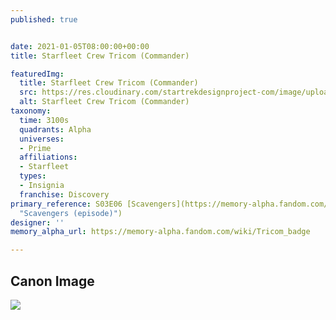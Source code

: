 ```yaml
---
published: true


date: 2021-01-05T08:00:00+00:00
title: Starfleet Crew Tricom (Commander)

featuredImg:
  title: Starfleet Crew Tricom (Commander)
  src: https://res.cloudinary.com/startrekdesignproject-com/image/upload/v1612224210/StarfleetTricomm_Commander_-3100s.png
  alt: Starfleet Crew Tricom (Commander)
taxonomy:
  time: 3100s
  quadrants: Alpha
  universes:
  - Prime
  affiliations:
  - Starfleet
  types:
  - Insignia
  franchise: Discovery
primary_reference: S03E06 [Scavengers](https://memory-alpha.fandom.com/wiki/Scavengers_(episode)
  "Scavengers (episode)")
designer: ''
memory_alpha_url: https://memory-alpha.fandom.com/wiki/Tricom_badge

---
```

## Canon Image

![](https://res.cloudinary.com/startrekdesignproject-com/image/upload/v1612224210/StarfleetTricomm_Commander_-3100s-DSC3x6-1.jpg)
